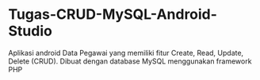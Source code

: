 # Tugas-CRUD-MySQL-Android-Studio
Aplikasi android Data Pegawai yang memiliki fitur Create, Read, Update, Delete (CRUD). Dibuat dengan database MySQL menggunakan framework PHP
